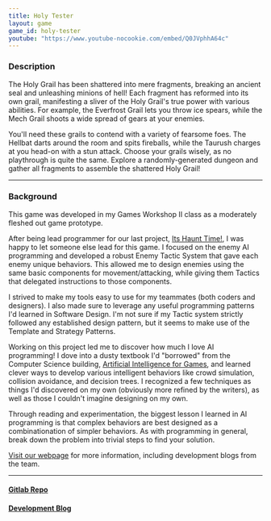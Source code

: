 ```yaml
---
title: Holy Tester
layout: game
game_id: holy-tester
youtube: "https://www.youtube-nocookie.com/embed/Q0JVphhA64c"
---
```

<h3>Description</h3>
<p>
The Holy Grail has been shattered into mere fragments, breaking an ancient seal and unleashing minions of hell! Each fragment has reformed into its own grail, manifesting a sliver of the Holy Grail's true power with various abilities. For example, the Everfrost Grail lets you throw ice spears, while the Mech Grail shoots a wide spread of gears at your enemies.
</p>

<p>
You'll need these grails to contend with a variety of fearsome foes. The Hellbat darts around the room and spits fireballs, while the Taurush charges at you head-on with a stun attack. Choose your grails wisely, as no playthrough is quite the same. Explore a randomly-generated dungeon and gather all fragments to assemble the shattered Holy Grail!
</p>

<hr>

<h3>Background</h3>
<p>
This game was developed in my Games Workshop II class as a moderately fleshed out game prototype.
</p> 

<p>
After being lead programmer for our last project, <a href="its-haunt-time">Its Haunt Time!</a>, I was happy to let someone else lead for this game. I focused on the enemy AI programming and developed a robust Enemy Tactic System that gave each enemy unique behaviors. This allowed me to design enemies using the same basic components for movement/attacking, while giving them Tactics that delegated instructions to those components.
</p>

<p>
I strived to make my tools easy to use for my teammates (both coders and designers). I also made sure to leverage any useful programming patterns I'd learned in Software Design. I'm not sure if my Tactic system strictly followed any established design pattern, but it seems to make use of the Template and Strategy Patterns.
</p>

<p>
Working on this project led me to discover how much I love AI programming! I dove into a dusty textbook I'd "borrowed" from the Computer Science building, <a href="https://www.amazon.com/Artificial-Intelligence-Games-Ian-Millington/dp/0123747317">Artificial Intelligence for Games</a>, and learned clever ways to develop various intelligent behaviors like crowd simulation, collision avoidance, and decision trees. I recognized a few techniques as things I'd discovered on my own (obviously more refined by the writers), as well as those I couldn't imagine designing on my own.
</p>

<p>
Through reading and experimentation, the biggest lesson I learned in AI programming is that complex behaviors are best designed as a combinationation of simpler behaviors. As with programming in general, break down the problem into trivial steps to find your solution.
</p>


<p><a href="https://makhodash.wixsite.com/holytester/">Visit our webpage</a> for more information, including development blogs from the team.</p>


<hr>

<h4><a href="https://gitlab.com/yunatatski/holy-tester-backup">Gitlab Repo</a></h4>
<h4><a href="https://makhodash.wixsite.com/holytester/blog/search/graham">Development Blog</a></h4>